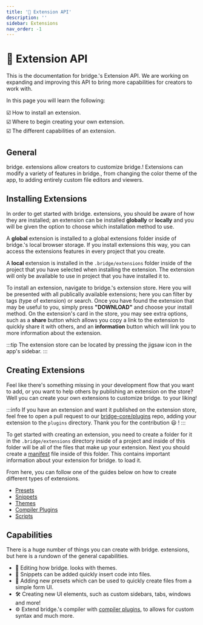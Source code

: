 ```yaml
---
title: '🧩 Extension API'
description: ''
sidebar: Extensions
nav_order: -1
---
```


# 🧩 Extension API

This is the documentation for bridge.'s Extension API. We are working on expanding and improving this API to bring more capabilities for creators to work with.

In this page you will learn the following:

:ballot_box_with_check: How to install an extension.<br/>
:ballot_box_with_check: Where to begin creating your own extension.<br/>
:ballot_box_with_check: The different capabilities of an extension.<br/>

## General

bridge. extensions allow creators to customize bridge.! Extensions can modify a variety of features in bridge., from changing the color theme of the app, to adding entirely custom file editors and viewers.

## Installing Extensions

In order to get started with bridge. extensions, you should be aware of how they are installed; an extension can be installed **globally** or **locally** and you will be given the option to choose which installation method to use.

A **global** extension is installed to a global extensions folder inside of bridge.'s local browser storage. If you install extensions this way, you can access the extensions features in every project that you create.

A **local** extension is installed in the `.bridge/extensions` folder inside of the project that you have selected when installing the extension. The extension will only be available to use in project that you have installed it to.

To install an extension, navigate to bridge.'s extension store. Here you will be presented with all publically available extensions; here you can filter by tags (type of extension) or search. Once you have found the extension that may be useful to you, simply press **"DOWNLOAD"** and choose your install method. On the extension's card in the store, you may see extra options, such as a **share** button which allows you copy a link to the extension to quickly share it with others, and an **information** button which will link you to more information about the extension.

:::tip
The extension store can be located by pressing the jigsaw icon in the app's sidebar.
:::

## Creating Extensions

Feel like there's something missing in your development flow that you want to add, or you want to help others by publishing an extension on the store? Well you can create your own extensions to customize bridge. to your liking!

:::info
If you have an extension and want it published on the extension store, feel free to open a pull request to our [bridge-core/plugins](https://github.com/bridge-core/plugins) repo, adding your extension to the `plugins` directory. Thank you for the contribution :smiley: !
:::

To get started with creating an extension, you need to create a folder for it in the `.bridge/extensions` directory inside of a project and inside of this folder will be all of the files that make up your extension. Next you should create a [manifest](/extensions/extension-manifest) file inside of this folder. This contains important information about your extension for bridge. to load it.

From here, you can follow one of the guides below on how to create different types of extensions.

-   [Presets](/extensions/presets/index)
-   [Snippets](/extensions/snippets/index)
-   [Themes](/extensions/json/themes)
-   [Compiler Plugins](/extensions/compiler-plugins)
-   [Scripts](/extensions/scripts/index)

## Capabilities

There is a huge number of things you can create with bridge. extensions, but here is a rundown of the general capabilities.

-   :art: Editing how bridge. looks with themes.
-   :link: Snippets can be added quickly insert code into files.
-   :bricks: Adding new presets which can be used to quickly create files from a simple form UI.
-   :hammer_and_wrench: Creating new UI elements, such as custom sidebars, tabs, windows and more!
-   :gear: Extend bridge.'s compiler with [compiler plugins](/extensions/compiler-plugins), to allows for custom syntax and much more.
